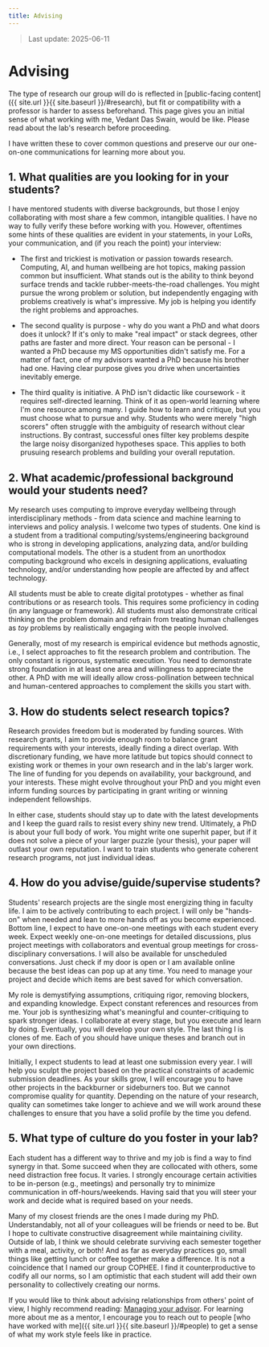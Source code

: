 ```yaml
---
title: Advising
---
```


> Last update: 2025-06-11

# Advising

The type of research our group will do is reflected in [public-facing content]({{ site.url }}{{ site.baseurl }}/#research), but fit or compatibility with a professor is harder to assess beforehand. This page gives you an initial sense of what working with me, Vedant Das Swain, would be like. Please read about the lab's research before proceeding.

I have written these to cover common questions and preserve our our one-on-one communications for learning more about you.

## 1. What qualities are you looking for in your students?

I have mentored students with diverse backgrounds, but those I enjoy collaborating with most share a few common, intangible qualities. I have no way to fully verify these before working with you. However, oftentimes some hints of these qualities are evident in your statements, in your LoRs, your communication, and (if you reach the point) your interview:

- The first and trickiest is motivation or passion towards research. Computing, AI, and human wellbeing are hot topics, making passion common but insufficient. What stands out is the ability to think beyond surface trends and tackle rubber-meets-the-road challenges. You might pursue the wrong problem or solution, but independently engaging with problems creatively is what's impressive. My job is helping you identify the right problems and approaches.

- The second quality is purpose - why do you want a PhD and what doors does it unlock? If it's only to make "real impact" or stack degrees, other paths are faster and more direct. Your reason can be personal - I wanted a PhD because my MS opportunities didn't satisfy me. For a matter of fact, one of my advisors wanted a PhD because his brother had one. Having clear purpose gives you drive when uncertainties inevitably emerge.

- The third quality is initiative. A PhD isn't didactic like coursework - it requires self-directed learning. Think of it as open-world learning where I'm one resource among many. I guide how to learn and critique, but you must choose what to pursue and why. Students who were merely "high scorers" often struggle with the ambiguity of research without clear instructions. By contrast, successful ones filter key problems despite the large noisy disorganized hypotheses space. This applies to both prusuing research problems and building your overall reputation.

## 2. What academic/professional background would your students need?

My research uses computing to improve everyday wellbeing through interdisciplinary methods - from data science and machine learning to interviews and policy analysis. I welcome two types of students. One kind is a student from a traditional computing/systems/engineering background who is strong in developing applications, analyzing data, and/or building computational models. The other is a student from an unorthodox computing background who excels in designing applications, evaluating technology, and/or understanding how people are affected by and affect technology.

All students must be able to create digital prototypes - whether as final contributions or as research tools. This requires some proficiency in coding (in any language or framework). All students must also demonstrate critical thinking on the problem domain and refrain from treating human challenges as *toy* problems by realistically engaging with the people involved.

Generally, most of my research is empirical evidence but methods agnostic, i.e., I select approaches to fit the research problem and contribution. The only constant is rigorous, systematic execution. You need to demonstrate strong foundation in at least one area and willingness to appreciate the other. A PhD with me will ideally allow cross-pollination between technical and human-centered approaches to complement the skills you start with.

## 3. How do students select research topics?

Research provides freedom but is moderated by funding sources. With research grants, I aim to provide enough room to balance grant requirements with your interests, ideally finding a direct overlap. With discretionary funding, we have more latitude but topics should connect to existing work or themes in your own research and in the lab's larger work. The line of funding for you depends on availability, your background, and your interests. These might evolve throughout your PhD and you might even inform funding sources by participating in grant writing or winning independent fellowships.

In either case, students should stay up to date with the latest developments and I keep the guard rails to resist every shiny new trend. Ultimately, a PhD is about your full body of work. You might write one superhit paper, but if it does not solve a piece of your larger puzzle (your thesis), your paper will outlast your own reputation. I want to train students who generate coherent research programs, not just individual ideas.

## 4. How do you advise/guide/supervise students?

Students' research projects are the single most energizing thing in faculty life. I aim to be actively contributing to each project. I will only be "hands-on" when needed and lean to more hands off as you become experienced. Bottom line, I expect to have one-on-one meetings with each student every week. Expect weekly one-on-one meetings for detailed discussions, plus project meetings with collaborators and eventual group meetings for cross-disciplinary conversations. I will also be available for unscheduled conversations. Just check if my door is open or I am available online because the best ideas can pop up at any time. You need to manage your project and decide which items are best saved for which conversation.

My role is demystifying assumptions, critiquing rigor, removing blockers, and expanding knowledge. Expect constant references and resources from me. Your job is synthesizing what's meaningful and counter-critiquing to spark stronger ideas. I collaborate at every stage, but you execute and learn by doing. Eventually, you will develop your own style. The last thing I is clones of me. Each of you should have unique theses and branch out in your own directions.

Initially, I expect students to lead at least one submission every year. I will help you sculpt the project based on the practical constraints of academic submission deadlines. As your skills grow, I will encourage you to have other projects in the backburner or sideburners too. But we cannot compromise quality for quantity. Depending on the nature of your research, quality can sometimes take longer to achieve and we will work around these challenges to ensure that you have a solid profile by the time you defend.

## 5. What type of culture do you foster in your lab?

Each student has a different way to thrive and my job is find a way to find synergy in that. Some succeed when they are collocated with others, some need distraction free focus. It varies. I strongly encourage certain activities to be in-person (e.g., meetings) and personally try to minimize communication in off-hours/weekends. Having said that you will steer your work and decide what is required based on your needs.

Many of my closest friends are the ones I made during my PhD. Understandably, not all of your colleagues will be friends or need to be. But I hope to cultivate constructive disagreement while maintaining civility. Outside of lab, I think we should celebrate surviving each semester together with a meal, activity, or both! And as far as everyday practices go, small things like getting lunch or coffee together make a difference. It is not a coincidence that I named our group COPHEE. I find it counterproductive to codify all our norms, so I am optimistic that each student will add their own personality to collectively creating our norms.

If you would like to think about advising relationships from others' point of view, I highly recommend reading: [Managing your advisor](https://greatresearch.org/2013/08/14/managing-your-advisor/). For learning more about me as a mentor, I encourage you to reach out to people [who have worked with me]({{ site.url }}{{ site.baseurl }}/#people) to get a sense of what my work style feels like in practice.